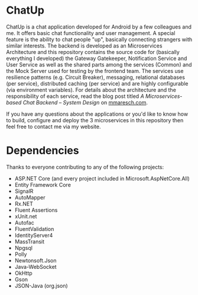 # ChatUp
ChatUp is a chat application developed for Android by a few colleagues and me. It offers basic chat functionality and user management. A special feature is the ability to chat people "up", basically connecting strangers with similar interests. The backend is developed as an Microservices Architecture and this repository contains the source code for (basically everything I developed) the Gateway Gatekeeper, Notification Service and User Service as well as the shared parts among the services (Common) and the Mock Server used for testing by the frontend team. The services use resilience patterns (e.g. Circuit Breaker), messaging, relational databases (per service), distributed caching (per service) and are highly configurable (via environment variables). For details about the architecture and the responsibility of each service, read the blog post titled *A Microservices-based Chat Backend – System Design* on [mmaresch.com](http://mmaresch.com).

If you have any questions about the applications or you'd like to know how to build, configure and deploy the 3 microservices in this repository then feel free to contact me via my website.

# Dependencies
Thanks to everyone contributing to any of the following projects:
- ASP.NET Core (and every project included in Microsoft.AspNetCore.All)
- Entity Framework Core
- SignalR
- AutoMapper
- Rx.NET
- Fluent Assertions
- xUnit.net
- Autofac
- FluentValidation
- IdentityServer4
- MassTransit
- Npgsql
- Polly
- Newtonsoft.Json
- Java-WebSocket
- OkHttp
- Gson
- JSON-Java (org.json)
